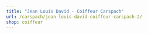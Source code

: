 ```yaml
---
title: "Jean Louis David - Coiffeur Carspach"
url: /carspach/jean-louis-david-coiffeur-carspach-2/
shop: coiffeur
---
```

